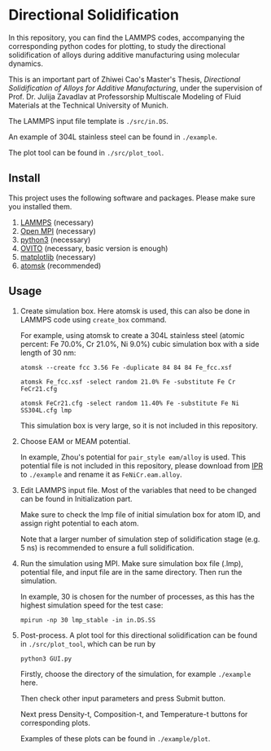 # Directional Solidification

In this repository, you can find the LAMMPS codes, accompanying the corresponding python codes for plotting, to study the directional solidification of alloys during additive manufacturing using molecular dynamics. 

This is an important part of Zhiwei Cao's Master's Thesis, *Directional Solidification of Alloys for Additive Manufacturing*, under the supervision of Prof. Dr. Julija Zavadlav at Professorship Multiscale Modeling of Fluid Materials at the Technical University of Munich. 

The LAMMPS input file template is `./src/in.DS`. 

An example of 304L stainless steel can be found in `./example`. 

The plot tool can be found in `./src/plot_tool`.

## Install

This project uses the following software and packages. Please make sure you installed them. 

1. [LAMMPS](https://www.lammps.org/) (necessary)
2. [Open MPI](https://www.open-mpi.org/) (necessary)
3. [python3](https://www.python.org/) (necessary)
4. [OVITO](https://www.ovito.org/) (necessary, basic version is enough)
5. [matplotlib](https://matplotlib.org/) (necessary)
6. [atomsk](https://atomsk.univ-lille.fr/) (recommended)

## Usage

1. Create simulation box. Here atomsk is used, this can also be done in LAMMPS code using `create_box` command. 

    For example, using atomsk to create a 304L stainless steel (atomic percent: Fe 70.0%, Cr 21.0%, Ni 9.0%) cubic simulation box with a side length of 30 nm: 

    ```
    atomsk --create fcc 3.56 Fe -duplicate 84 84 84 Fe_fcc.xsf
    ```
    ```
    atomsk Fe_fcc.xsf -select random 21.0% Fe -substitute Fe Cr FeCr21.cfg
    ```
    ```
    atomsk FeCr21.cfg -select random 11.40% Fe -substitute Fe Ni SS304L.cfg lmp
    ```
    
    This simulation box is very large, so it is not included in this repository. 

2. Choose EAM or MEAM potential. 

    In example, Zhou's potential for `pair_style eam/alloy` is used. This potential file is not included in this repository, please download from [IPR](https://www.ctcms.nist.gov/potentials/entry/2018--Zhou-X-W-Foster-M-E-Sills-R-B--Fe-Ni-Cr/) to `./example` and rename it as `FeNiCr.eam.alloy`. 

3. Edit LAMMPS input file. Most of the variables that need to be changed can be found in Initialization part. 

    Make sure to check the lmp file of initial simulation box for atom ID, and assign right potential to each atom. 
    
    Note that a larger number of simulation step of solidification stage (e.g. 5 ns) is recommended to ensure a full solidification. 

4. Run the simulation using MPI. Make sure simulation box file (.lmp), potential file, and input file are in the same directory. Then run the simulation.

    In example, 30 is chosen for the number of processes, as this has the highest simulation speed for the test case:

    ```
    mpirun -np 30 lmp_stable -in in.DS.SS
    ```

5. Post-process. A plot tool for this directional solidification can be found in `./src/plot_tool`, which can be run by

    ```
    python3 GUI.py
    ```

    Firstly, choose the directory of the simulation, for example `./example` here. 
    
    Then check other input parameters and press Submit button. 
    
    Next press Density-t, Composition-t, and Temperature-t buttons for corresponding plots. 
    
    Examples of these plots can be found in `./example/plot`. 
    
    
